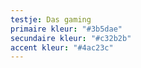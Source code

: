 ```yaml
---
testje: Das gaming
primaire kleur: "#3b5dae"
secundaire kleur: "#c32b2b"
accent kleur: "#4ac23c"
---
```

